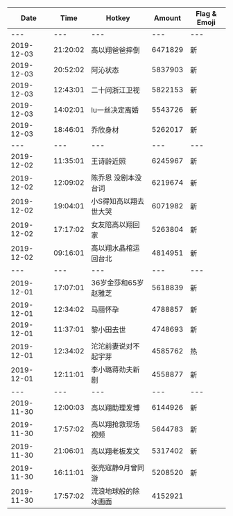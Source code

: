 Date | Time | Hotkey | Amount | Flag & Emoji 
--- | --- | --- | --- | ---
--- | --- | --- | --- | ---
2019-12-03|21:20:02|高以翔爸爸摔倒|6471829|新 
2019-12-03|20:52:02|阿沁状态|5837903|新 
2019-12-03|12:43:01|二十问浙江卫视|5822153|新 
2019-12-03|14:02:01|lu一丝决定离婚|5543726|新 
2019-12-03|18:46:01|乔欣身材|5262017|新 
--- | --- | --- | --- | ---
2019-12-02|11:35:01|王诗龄近照|6245967|新 
2019-12-02|12:09:02|陈乔恩 没剧本没台词|6219674|新 
2019-12-02|19:04:01|小S得知高以翔去世大哭|6071982|新 
2019-12-02|17:17:02|女友陪高以翔回家|5263804|新 
2019-12-02|09:16:01|高以翔水晶棺运回台北|4814951|新 
--- | --- | --- | --- | ---
2019-12-01|17:07:01|36岁金莎和65岁赵雅芝|5618839|新 
2019-12-01|12:34:02|马丽怀孕|4788857|新 
2019-12-01|11:37:01|黎小田去世|4748693|新 
2019-12-01|12:34:02|沱沱前妻说对不起宇芽|4585762|热 
2019-12-01|12:11:01|李小璐蒋劲夫新剧|4558877|新 
--- | --- | --- | --- | ---
2019-11-30|12:00:03|高以翔助理发博|6144926|新 
2019-11-30|17:57:02|高以翔抢救现场视频|5644783|新 
2019-11-30|21:06:01|高以翔老板发文|5317402|新 
2019-11-30|16:11:01|张亮寇静9月曾同游|5208520|新 
2019-11-30|17:57:02|流浪地球般的除冰画面|4152921| 

